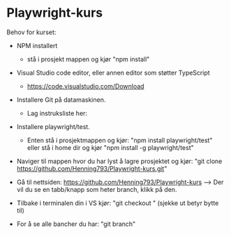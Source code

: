 # Playwright-kurs

Behov for kurset:

- NPM installert
  - stå i prosjekt mappen og kjør "npm install"
- Visual Studio code editor, eller annen editor som støtter TypeScript
  - https://code.visualstudio.com/Download
- Installere Git på datamaskinen.
  - Lag instruksliste her:
- Installere playwright/test.
  - Enten stå i prosjektmappen og kjør: "npm install playwright/test"
    eller stå i home dir og kjør "npm install -g playwright/test"
- Naviger til mappen hvor du har lyst å lagre prosjektet og kjør: "git clone https://github.com/Henning793/Playwright-kurs.git"

- Gå til nettsiden: https://github.com/Henning793/Playwright-kurs
  --> Der vil du se en tabb/knapp som heter branch, klikk på den.

- Tilbake i terminalen din i VS kjør: "git checkout <branchen du vil sjekke ut>" (sjekke ut betyr bytte til)
- For å se alle bancher du har: "git branch"
